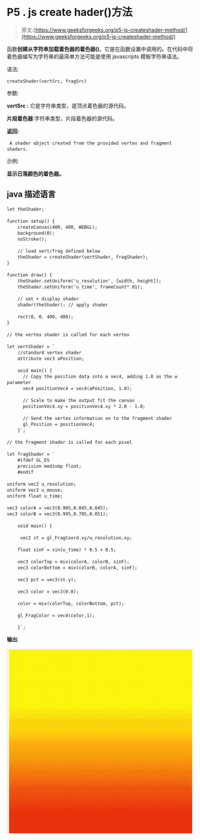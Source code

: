 # P5 . js create hader()方法

> 原文:[https://www.geeksforgeeks.org/p5-js-createshader-method/](https://www.geeksforgeeks.org/p5-js-createshader-method/)

函数**创建从字符串加载着色器的着色器()**。它是在函数设置中调用的。在代码中将着色器编写为字符串的最简单方法可能是使用 javascripts 模板字符串语法。

语法:

```
createShader(vertSrc, fragSrc)
```

参数:

**vertSrc :** 它是字符串类型，是顶点着色器的源代码。

**片段着色器**:字符串类型，片段着色器的源代码。

**返回:**

```
 A shader object created from the provided vertex and fragment shaders.
```

示例:

**显示日落颜色的着色器。**

## java 描述语言

```
let theShader;

function setup() {
    createCanvas(400, 400, WEBGL);
    background(0);
    noStroke();

    // load vert/frag defined below
    theShader = createShader(vertShader, fragShader);
}

function draw() {
    theShader.setUniform('u_resolution', [width, height]);
    theShader.setUniform('u_time', frameCount*.01);

    // set + display shader
    shader(theShader); // apply shader

    rect(0, 0, 400, 400);
}

// the vertex shader is called for each vertex

let vertShader = `
    //standard vertex shader
    attribute vec3 aPosition;

    void main() {
      // Copy the position data into a vec4, adding 1.0 as the w parameter
      vec4 positionVec4 = vec4(aPosition, 1.0);

      // Scale to make the output fit the canvas
      positionVec4.xy = positionVec4.xy * 2.0 - 1.0;

      // Send the vertex information on to the fragment shader
      gl_Position = positionVec4;
    }`;

// the fragment shader is called for each pixel

let fragShader = `
    #ifdef GL_ES
    precision mediump float;
    #endif

uniform vec2 u_resolution;
uniform vec2 u_mouse;
uniform float u_time;

vec3 colorA = vec3(0.905,0.045,0.045);
vec3 colorB = vec3(0.995,0.705,0.051);

    void main() {

     vec2 st = gl_FragCoord.xy/u_resolution.xy;

    float sinF = sin(u_time) * 0.5 + 0.5;

    vec3 colorTop = mix(colorA, colorB, sinF);
    vec3 colorBottom = mix(colorB, colorA, sinF);

    vec3 pct = vec3(st.y);

    vec3 color = vec3(0.0);

    color = mix(colorTop, colorBottom, pct);

    gl_FragColor = vec4(color,1);

    }`;
```

**输出**:

![](img/f517b0e4232987f2c07b9c306f04a3f2.png)